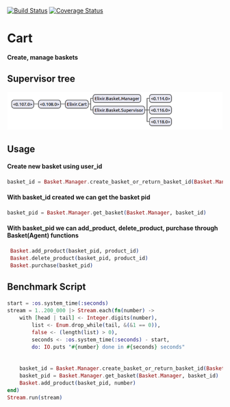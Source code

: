 [![Build Status](https://travis-ci.org/alexandrubagu/cart_manager.svg?branch=master)](https://travis-ci.org/alexandrubagu/cart_manager) [![Coverage Status](https://coveralls.io/repos/github/alexandrubagu/cart_manager/badge.svg?branch=master)](https://coveralls.io/github/alexandrubagu/cart_manager?branch=master)

# Cart
**Create, manage baskets**

## Supervisor tree
![Supervision tree of Cart Manager](https://raw.githubusercontent.com/alexandrubagu/cart_manager/master/images/supervisor_tree.png)


## Usage
#### Create new basket using user_id
```elixir
basket_id = Basket.Manager.create_basket_or_return_basket_id(Basket.Manager, user_id)
```

#### With basket_id created we can get the basket pid
```elixir
basket_pid = Basket.Manager.get_basket(Basket.Manager, basket_id)
```

#### With basket_pid we can add_product, delete_product, purchase through Basket(Agent) functions
```elixir
 Basket.add_product(basket_pid, product_id)
 Basket.delete_product(basket_pid, product_id)
 Basket.purchase(basket_pid)
```


## Benchmark Script
```elixir
start = :os.system_time(:seconds)
stream = 1..200_000 |> Stream.each(fn(number) ->
    with [head | tail] <- Integer.digits(number),
        list <- Enum.drop_while(tail, &(&1 == 0)),
        false <- (length(list) > 0),
        seconds <- :os.system_time(:seconds) - start,
        do: IO.puts "#{number} done in #{seconds} seconds"
        
        
    basket_id = Basket.Manager.create_basket_or_return_basket_id(Basket.Manager, number)
    basket_pid = Basket.Manager.get_basket(Basket.Manager, basket_id)
    Basket.add_product(basket_pid, number)
end)
Stream.run(stream)
```
